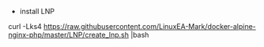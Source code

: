 * install LNP

curl -Lks4 https://raw.githubusercontent.com/LinuxEA-Mark/docker-alpine-nginx-php/master/LNP/create_lnp.sh |bash
